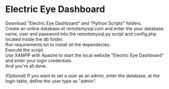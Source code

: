 # Electric Eye Dashboard #
Download "Electric Eye Dashboard" and "Python Scripts" folders. <br/>
Create an online database at remotemysql.com and enter the your database name, user and password into the remotemysql.py script and config.php located inside the db folder. <br/>
Run requirements.txt to install all the dependecies. <br/>
Execute the script. <br/>
Use XAMPP with Apache to start the local website "Electric Eye Dashboard" and enter your login credentials. <br/>
And you're all done. <br/>

(Optional) If you want to set a user as an admin, enter the database, at the login table, define the user type as "admin".

